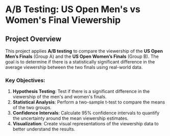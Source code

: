 # A/B Testing: US Open Men's vs Women's Final Viewership

## Project Overview

This project applies **A/B testing** to compare the viewership of the **US Open Men’s Finals** (Group A) and the **US Open Women’s Finals** (Group B). The goal is to determine if there is a statistically significant difference in the average viewership between the two finals using real-world data.

### Key Objectives:
1. **Hypothesis Testing**: Test if there is a significant difference in the viewership of the men's and women's finals.
2. **Statistical Analysis**: Perform a two-sample t-test to compare the means of the two groups.
3. **Confidence Intervals**: Calculate 95% confidence intervals to quantify the uncertainty around the mean viewership estimates.
4. **Visualization**: Create visual representations of the viewership data to better understand the results.



